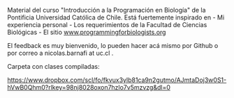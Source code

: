 Material del curso "Introducción a la Programación en Biología" de la Pontificia Universidad Católica de Chile. Está fuertemente inspirado en
    - Mi experiencia personal
    - Los requerimientos de la Facultad de Ciencias Biológicas
    - El sitio www.programmingforbiologists.org

El feedback es muy bienvenido, lo pueden hacer acá mismo por Github o por correo a nicolas.barnafi at uc.cl . 

Carpeta con clases compiladas: 

https://www.dropbox.com/scl/fo/fkvux3ylb81ca9n2gutmo/AJmtaDoj3w0S1-hVwB0Qhm0?rlkey=98nj8028oxon7hzlo7v5mzvzg&dl=0

